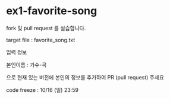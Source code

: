 # ex1-favorite-song
fork 및 pull request 를 실습합니다.

target file : favorite_song.txt

입력 정보

본인이름 : 가수-곡

으로 현재 있는 버전에 본인의 정보를 추가하여 PR (pull request) 주세요


code freeze : 10/16 (일) 23:59
